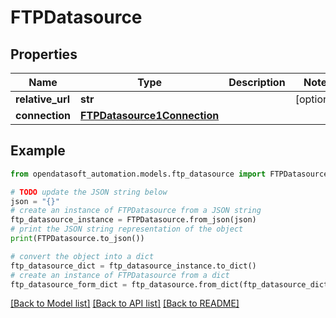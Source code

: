 # FTPDatasource


## Properties

Name | Type | Description | Notes
------------ | ------------- | ------------- | -------------
**relative_url** | **str** |  | [optional] 
**connection** | [**FTPDatasource1Connection**](FTPDatasource1Connection.md) |  | 

## Example

```python
from opendatasoft_automation.models.ftp_datasource import FTPDatasource

# TODO update the JSON string below
json = "{}"
# create an instance of FTPDatasource from a JSON string
ftp_datasource_instance = FTPDatasource.from_json(json)
# print the JSON string representation of the object
print(FTPDatasource.to_json())

# convert the object into a dict
ftp_datasource_dict = ftp_datasource_instance.to_dict()
# create an instance of FTPDatasource from a dict
ftp_datasource_form_dict = ftp_datasource.from_dict(ftp_datasource_dict)
```
[[Back to Model list]](../README.md#documentation-for-models) [[Back to API list]](../README.md#documentation-for-api-endpoints) [[Back to README]](../README.md)


